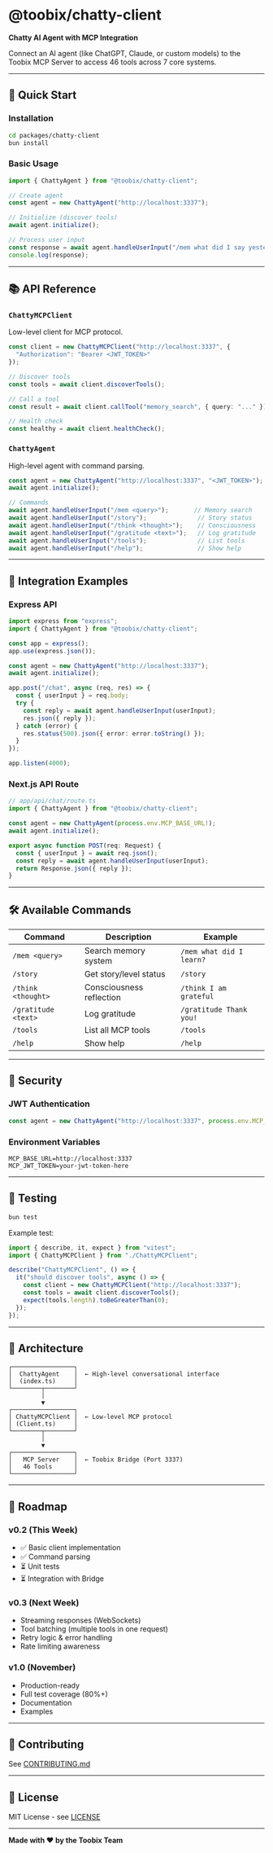 # @toobix/chatty-client

**Chatty AI Agent with MCP Integration**

Connect an AI agent (like ChatGPT, Claude, or custom models) to the Toobix MCP Server to access 46 tools across 7 core systems.

---

## 🚀 Quick Start

### Installation

```bash
cd packages/chatty-client
bun install
```

### Basic Usage

```typescript
import { ChattyAgent } from "@toobix/chatty-client";

// Create agent
const agent = new ChattyAgent("http://localhost:3337");

// Initialize (discover tools)
await agent.initialize();

// Process user input
const response = await agent.handleUserInput("/mem what did I say yesterday?");
console.log(response);
```

---

## 📚 API Reference

### `ChattyMCPClient`

Low-level client for MCP protocol.

```typescript
const client = new ChattyMCPClient("http://localhost:3337", {
  "Authorization": "Bearer <JWT_TOKEN>"
});

// Discover tools
const tools = await client.discoverTools();

// Call a tool
const result = await client.callTool("memory_search", { query: "..." });

// Health check
const healthy = await client.healthCheck();
```

### `ChattyAgent`

High-level agent with command parsing.

```typescript
const agent = new ChattyAgent("http://localhost:3337", "<JWT_TOKEN>");
await agent.initialize();

// Commands
await agent.handleUserInput("/mem <query>");       // Memory search
await agent.handleUserInput("/story");              // Story status
await agent.handleUserInput("/think <thought>");    // Consciousness
await agent.handleUserInput("/gratitude <text>");   // Log gratitude
await agent.handleUserInput("/tools");              // List tools
await agent.handleUserInput("/help");               // Show help
```

---

## 🔧 Integration Examples

### Express API

```typescript
import express from "express";
import { ChattyAgent } from "@toobix/chatty-client";

const app = express();
app.use(express.json());

const agent = new ChattyAgent("http://localhost:3337");
await agent.initialize();

app.post("/chat", async (req, res) => {
  const { userInput } = req.body;
  try {
    const reply = await agent.handleUserInput(userInput);
    res.json({ reply });
  } catch (error) {
    res.status(500).json({ error: error.toString() });
  }
});

app.listen(4000);
```

### Next.js API Route

```typescript
// app/api/chat/route.ts
import { ChattyAgent } from "@toobix/chatty-client";

const agent = new ChattyAgent(process.env.MCP_BASE_URL!);
await agent.initialize();

export async function POST(req: Request) {
  const { userInput } = await req.json();
  const reply = await agent.handleUserInput(userInput);
  return Response.json({ reply });
}
```

---

## 🛠️ Available Commands

| Command | Description | Example |
|---------|-------------|---------|
| `/mem <query>` | Search memory system | `/mem what did I learn?` |
| `/story` | Get story/level status | `/story` |
| `/think <thought>` | Consciousness reflection | `/think I am grateful` |
| `/gratitude <text>` | Log gratitude | `/gratitude Thank you!` |
| `/tools` | List all MCP tools | `/tools` |
| `/help` | Show help | `/help` |

---

## 🔐 Security

### JWT Authentication

```typescript
const agent = new ChattyAgent("http://localhost:3337", process.env.MCP_JWT);
```

### Environment Variables

```env
MCP_BASE_URL=http://localhost:3337
MCP_JWT_TOKEN=your-jwt-token-here
```

---

## 🧪 Testing

```bash
bun test
```

Example test:

```typescript
import { describe, it, expect } from "vitest";
import { ChattyMCPClient } from "./ChattyMCPClient";

describe("ChattyMCPClient", () => {
  it("should discover tools", async () => {
    const client = new ChattyMCPClient("http://localhost:3337");
    const tools = await client.discoverTools();
    expect(tools.length).toBeGreaterThan(0);
  });
});
```

---

## 📖 Architecture

```
┌─────────────────┐
│  ChattyAgent    │  ← High-level conversational interface
│  (index.ts)     │
└────────┬────────┘
         │
         ▼
┌─────────────────┐
│ ChattyMCPClient │  ← Low-level MCP protocol
│ (Client.ts)     │
└────────┬────────┘
         │
         ▼
┌─────────────────┐
│   MCP Server    │  ← Toobix Bridge (Port 3337)
│   46 Tools      │
└─────────────────┘
```

---

## 🚧 Roadmap

### v0.2 (This Week)
- ✅ Basic client implementation
- ✅ Command parsing
- ⏳ Unit tests
- ⏳ Integration with Bridge

### v0.3 (Next Week)
- Streaming responses (WebSockets)
- Tool batching (multiple tools in one request)
- Retry logic & error handling
- Rate limiting awareness

### v1.0 (November)
- Production-ready
- Full test coverage (80%+)
- Documentation
- Examples

---

## 🤝 Contributing

See [CONTRIBUTING.md](../../CONTRIBUTING.md)

---

## 📄 License

MIT License - see [LICENSE](../../LICENSE)

---

**Made with ❤️ by the Toobix Team**
